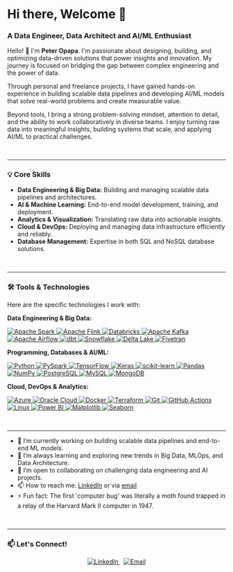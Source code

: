 # Hi there, Welcome 👋
### A Data Engineer, Data Architect and AI/ML Enthusiast

Hello! 👋 I'm **Peter Opapa**. I'm passionate about designing, building, and optimizing data-driven solutions that power insights and innovation. My journey is focused on bridging the gap between complex engineering and the power of data.

Through personal and freelance projects, I have gained hands-on experience in building scalable data pipelines and developing AI/ML models that solve real-world problems and create measurable value.

Beyond tools, I bring a strong problem-solving mindset, attention to detail, and the ability to work collaboratively in diverse teams. I enjoy turning raw data into meaningful insights, building systems that scale, and applying AI/ML to practical challenges.

<br/>

---

### 💡 Core Skills

* **Data Engineering & Big Data:** Building and managing scalable data pipelines and architectures.
* **AI & Machine Learning:** End-to-end model development, training, and deployment.
* **Analytics & Visualization:** Translating raw data into actionable insights.
* **Cloud & DevOps:** Deploying and managing data infrastructure efficiently and reliably.
* **Database Management:** Expertise in both SQL and NoSQL database solutions.

<br/>

---

### 🛠️ Tools & Technologies

Here are the specific technologies I work with:

**Data Engineering & Big Data:**<br>
<p align="left">
  <a href="https://spark.apache.org/" target="_blank" rel="noreferrer"> <img src="https://img.shields.io/badge/Apache%20Spark-E25A1C?style=for-the-badge&logo=apache-spark&logoColor=white" alt="Apache Spark"/> </a>
  <a href="httpshttps://flink.apache.org/" target="_blank" rel="noreferrer"> <img src="https://img.shields.io/badge/Apache%20Flink-E6526F?style=for-the-badge&logo=apache-flink&logoColor=white" alt="Apache Flink"/> </a>
  <a href="https://databricks.com/" target="_blank" rel="noreferrer"> <img src="https://img.shields.io/badge/Databricks-FF3621?style=for-the-badge&logo=databricks&logoColor=white" alt="Databricks"/> </a>
  <a href="https://kafka.apache.org/" target="_blank" rel="noreferrer"> <img src="https://img.shields.io/badge/Apache%20Kafka-231F20?style=for-the-badge&logo=apache-kafka&logoColor=white" alt="Apache Kafka"/> </a>
  <a href="https://airflow.apache.org/" target="_blank" rel="noreferrer"> <img src="https://img.shields.io/badge/Apache%20Airflow-017CEE?style=for-the-badge&logo=apache-airflow&logoColor=white" alt="Apache Airflow"/> </a>
  <a href="https://www.getdbt.com/" target="_blank" rel="noreferrer"> <img src="https://img.shields.io/badge/dbt-FF694B?style=for-the-badge&logo=dbt&logoColor=white" alt="dbt"/> </a>
  <a href="https://www.snowflake.com/" target="_blank" rel="noreferrer"> <img src="https://img.shields.io/badge/Snowflake-29B5E8?style=for-the-badge&logo=snowflake&logoColor=white" alt="Snowflake"/> </a>
  <a href="https://delta.io/" target="_blank" rel="noreferrer"> <img src="https://img.shields.io/badge/Delta%20Lake-0073E6?style=for-the-badge&logo=linux-foundation&logoColor=white" alt="Delta Lake"/> </a>
  <a href="https://fivetran.com/" target="_blank" rel="noreferrer"> <img src="https://img.shields.io/badge/Fivetran-0073FF?style=for-the-badge&logo=fivetran&logoColor=white" alt="Fivetran"/> </a>
</p>

**Programming, Databases & AI/ML:**<br>
<p align="left">
  <a href="https://www.python.org" target="_blank" rel="noreferrer"> <img src="https://img.shields.io/badge/Python-3776AB?style=for-the-badge&logo=python&logoColor=white" alt="Python"/> </a>
  <a href="https://spark.apache.org/docs/latest/api/python/" target="_blank" rel="noreferrer"> <img src="https://img.shields.io/badge/PySpark-E25A1C?style=for-the-badge&logo=apache-spark&logoColor=white" alt="PySpark"/> </a>
  <a href="https://www.tensorflow.org" target="_blank" rel="noreferrer"> <img src="https://img.shields.io/badge/TensorFlow-FF6F00?style=for-the-badge&logo=tensorflow&logoColor=white" alt="TensorFlow"/> </a>
  <a href="https://keras.io/" target="_blank" rel="noreferrer"> <img src="https://img.shields.io/badge/Keras-D00000?style=for-the-badge&logo=keras&logoColor=white" alt="Keras"/> </a>
  <a href="https://scikit-learn.org/" target="_blank" rel="noreferrer"> <img src="https://img.shields.io/badge/Scikit--Learn-F7931E?style=for-the-badge&logo=scikit-learn&logoColor=white" alt="scikit-learn"/> </a>
  <a href="https://pandas.pydata.org/" target="_blank" rel="noreferrer"> <img src="https://img.shields.io/badge/Pandas-150458?style=for-the-badge&logo=pandas&logoColor=white" alt="Pandas"/> </a>
  <a href="https://numpy.org/" target="_blank" rel="noreferrer"> <img src="https://img.shields.io/badge/NumPy-013243?style=for-the-badge&logo=numpy&logoColor=white" alt="NumPy"/> </a>
  <a href="https://www.postgresql.org" target="_blank" rel="noreferrer"> <img src="https://img.shields.io/badge/PostgreSQL-4169E1?style=for-the-badge&logo=postgresql&logoColor=white" alt="PostgreSQL"/> </a>
  <a href="https://www.mysql.com/" target="_blank" rel="noreferrer"> <img src="https://img.shields.io/badge/MySQL-4479A1?style=for-the-badge&logo=mysql&logoColor=white" alt="MySQL"/> </a>
  <a href="https://www.mongodb.com/" target="_blank" rel="noreferrer"> <img src="https://img.shields.io/badge/MongoDB-47A248?style=for-the-badge&logo=mongodb&logoColor=white" alt="MongoDB"/> </a>
</p>

**Cloud, DevOps & Analytics:**<br>
<p align="left">
  <a href="https://azure.microsoft.com/" target="_blank" rel="noreferrer"> <img src="https://img.shields.io/badge/Microsoft%20Azure-0078D4?style=for-the-badge&logo=microsoft-azure&logoColor=white" alt="Azure"/> </a>
  <a href="https://www.oracle.com/cloud/" target="_blank" rel="noreferrer"> <img src="https://img.shields.io/badge/Oracle%20Cloud-F80000?style=for-the-badge&logo=oracle&logoColor=white" alt="Oracle Cloud"/> </a>
  <a href="https://www.docker.com/" target="_blank" rel="noreferrer"> <img src="https://img.shields.io/badge/Docker-2496ED?style=for-the-badge&logo=docker&logoColor=white" alt="Docker"/> </a>
  <a href="https://www.terraform.io/" target="_blank" rel="noreferrer"> <img src="https://img.shields.io/badge/Terraform-7B42BC?style=for-the-badge&logo=terraform&logoColor=white" alt="Terraform"/> </a>
  <a href="https://git-scm.com/" target="_blank" rel="noreferrer"> <img src="https://img.shields.io/badge/Git-F05032?style=for-the-badge&logo=git&logoColor=white" alt="Git"/> </a>
  <a href="https://github.com/features/actions" target="_blank" rel="noreferrer"> <img src="https://img.shields.io/badge/GitHub%20Actions-2088FF?style=for-the-badge&logo=github-actions&logoColor=white" alt="GitHub Actions"/> </a>
  <a href="https://www.linux.org/" target="_blank" rel="noreferrer"> <img src="https://img.shields.io/badge/Linux-FCC624?style=for-the-badge&logo=linux&logoColor=black" alt="Linux"/> </a>
  <a href="https://powerbi.microsoft.com/" target="_blank" rel="noreferrer"> <img src="https://img.shields.io/badge/Power%20BI-F2C811?style=for-the-badge&logo=power-bi&logoColor=black" alt="Power BI"/> </a>
  <a href="https://matplotlib.org/" target="_blank" rel="noreferrer"> <img src="https://img.shields.io/badge/Matplotlib-3776AB?style=for-the-badge&logo=python&logoColor=white" alt="Matplotlib"/> </a>
  <a href="https://seaborn.pydata.org/" target="_blank" rel="noreferrer"> <img src="https://img.shields.io/badge/Seaborn-3776AB?style=for-the-badge&logo=python&logoColor=white" alt="Seaborn"/> </a>
</p>

<br/>

---

- 🔭 I’m currently working on building scalable data pipelines and end-to-end ML models.
- 🌱 I’m always learning and exploring new trends in Big Data, MLOps, and Data Architecture.
- 🤝 I’m open to collaborating on challenging data engineering and AI projects.
- 📫 How to reach me: [LinkedIn](https://www.linkedin.com/in/peter-opapa) or via [email](mailto:opapapeter82@gmail.com)
- ⚡ Fun fact: The first 'computer bug' was literally a moth found trapped in a relay of the Harvard Mark II computer in 1947.

<br/>

---

### 📫 Let's Connect!

<p align="center">
  <a href="https://www.linkedin.com/in/YOUR-LINKEDIN-USERNAME" target="_blank">
    <img src="https://img.shields.io/badge/LinkedIn-0A66C2?style=for-the-badge&logo=linkedin&logoColor=white" alt="LinkedIn"/>
  </a>
  &nbsp;
  <a href="mailto:YOUR-EMAIL@example.com" target="_blank">
    <img src="https://img.shields.io/badge/Email-D14836?style=for-the-badge&logo=gmail&logoColor=white" alt="Email"/>
  </a>
  </p>
